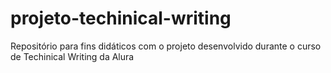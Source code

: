# projeto-techinical-writing
Repositório para fins didáticos com o projeto desenvolvido durante o curso de Techinical Writing da Alura
